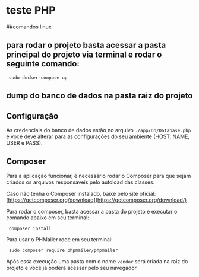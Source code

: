 # teste PHP
##comandos linux
## para rodar o projeto basta acessar a pasta principal do projeto via terminal e rodar o seguinte comando:
```
 sudo docker-compose up
```

## dump do banco de dados na pasta raiz do projeto
## Configuração
As credenciais do banco de dados estão no arquivo `./app/Db/Database.php` e você deve alterar para as configurações do seu ambiente (HOST, NAME, USER e PASS).

## Composer
Para a aplicação funcionar, é necessário rodar o Composer para que sejam criados os arquivos responsáveis pelo autoload das classes.

Caso não tenha o Composer instalado, baixe pelo site oficial: [https://getcomposer.org/download](https://getcomposer.org/download/)

Para rodar o composer, basta acessar a pasta do projeto e executar o comando abaixo em seu terminal:
```
 composer install
```
Para usar o PHMailer rode em seu terminal:
```
 sudo composer require phpmailer/phpmailer

```
 
Após essa execução uma pasta com o nome `vendor` será criada na raiz do projeto e você já poderá acessar pelo seu navegador.
